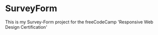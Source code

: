 # SurveyForm
This is my Survey-Form project for the freeCodeCamp 'Responsive Web Design Certification'

